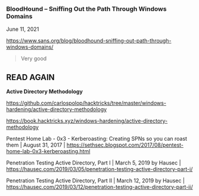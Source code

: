 ### BloodHound – Sniffing Out the Path Through Windows Domains
June 11, 2021

https://www.sans.org/blog/bloodhound-sniffing-out-path-through-windows-domains/

> Very good


## READ AGAIN

**Active Directory Methodology**

https://github.com/carlospolop/hacktricks/tree/master/windows-hardening/active-directory-methodology

https://book.hacktricks.xyz/windows-hardening/active-directory-methodology

Pentest Home Lab - 0x3 - Kerberoasting: Creating SPNs so you can roast them | August 31, 2017 | https://sethsec.blogspot.com/2017/08/pentest-home-lab-0x3-kerberoasting.html

Penetration Testing Active Directory, Part I | March 5, 2019 by Hausec | https://hausec.com/2019/03/05/penetration-testing-active-directory-part-i/

Penetration Testing Active Directory, Part II | March 12, 2019 by Hausec	| https://hausec.com/2019/03/12/penetration-testing-active-directory-part-ii/
